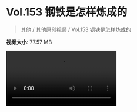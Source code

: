 # Vol.153 钢铁是怎样炼成的

> 其他 / 其他原创视频 / Vol.153 钢铁是怎样炼成的

**视频大小**: 77.57 MB

<div class="video"><video src="https://file.hsyhx.top/archive/混乱博物馆/Vol/153.mp4" controls preload>🤔 您的浏览器不支持 video 标签</video></div>
